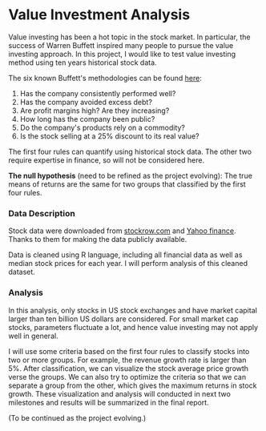# Value Investment Analysis
Value investing has been a hot topic in the stock market. In particular, the success of Warren Buffett inspired many people to pursue the value investing approach. In this project, I would like to test value investing method using ten years historical stock data.

The six known Buffett's methodologies can be found [here](https://www.investopedia.com/articles/01/071801.asp):

1. Has the company consistently performed well?
2. Has the company avoided excess debt?
3. Are profit margins high? Are they increasing?
4. How long has the company been public?
5. Do the company's products rely on a commodity?
6. Is the stock selling at a 25% discount to its real value?

 The first four rules can quantify using historical stock data. The other two require expertise in finance, so will not be considered here.

 __The null hypothesis__ (need to be refined as the project evolving): The true means of returns are the same for two groups that classified by the first four rules.


### Data Description
Stock data were downloaded from [stockrow.com](stockrow.com) and [Yahoo finance](https://ca.finance.yahoo.com). Thanks to them for making the data publicly available.

Data is cleaned using R language, including all financial data as well as median stock prices for each year. I will perform analysis of this cleaned dataset.


### Analysis
In this analysis, only stocks in US stock exchanges and have market capital larger than ten billion US dollars are considered. For small market cap stocks, parameters fluctuate a lot, and hence value investing may not apply well in general.  

I will use some criteria based on the first four rules to classify stocks into two or more groups. For example, the revenue growth rate is larger than 5%. After classification, we can visualize the stock average price growth verse the groups. We can also try to optimize the criteria so that we can separate a group from the other, which gives the maximum returns in stock growth. These visualization and analysis will conducted in next two milestones and results will be summarized in the final report.

(To be continued as the project evolving.)
